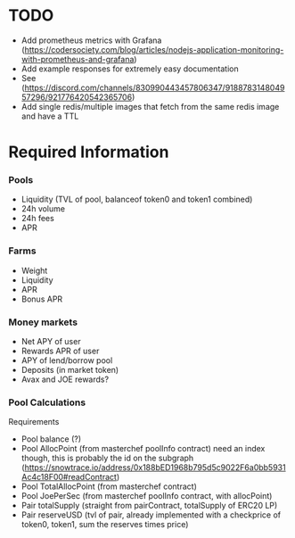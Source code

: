 # TODO

-   Add prometheus metrics with Grafana (https://codersociety.com/blog/articles/nodejs-application-monitoring-with-prometheus-and-grafana)
-   Add example responses for extremely easy documentation
-   See (https://discord.com/channels/830990443457806347/918878314804957296/921776420542365706)
-   Add single redis/multiple images that fetch from the same redis image and have a TTL

# Required Information

### Pools

-   Liquidity (TVL of pool, balanceof token0 and token1 combined)
-   24h volume
-   24h fees
-   APR

### Farms

-   Weight
-   Liquidity
-   APR
-   Bonus APR

### Money markets

-   Net APY of user
-   Rewards APR of user
-   APY of lend/borrow pool
-   Deposits (in market token)
-   Avax and JOE rewards?

### Pool Calculations

Requirements

-   Pool balance (?)
-   Pool AllocPoint (from masterchef poolInfo contract) need an index though, this is probably the id on the subgraph (https://snowtrace.io/address/0x188bED1968b795d5c9022F6a0bb5931Ac4c18F00#readContract)
-   Pool TotalAllocPoint (from masterchef contract)
-   Pool JoePerSec (from masterchef poolInfo contract, with allocPoint)
-   Pair totalSupply (straight from pairContract, totalSupply of ERC20 LP)
-   Pair reserveUSD (tvl of pair, already implemented with a checkprice of token0, token1, sum the reserves times price)
